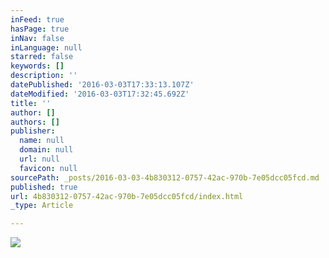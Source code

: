 ```yaml
---
inFeed: true
hasPage: true
inNav: false
inLanguage: null
starred: false
keywords: []
description: ''
datePublished: '2016-03-03T17:33:13.107Z'
dateModified: '2016-03-03T17:32:45.692Z'
title: ''
author: []
authors: []
publisher:
  name: null
  domain: null
  url: null
  favicon: null
sourcePath: _posts/2016-03-03-4b830312-0757-42ac-970b-7e05dcc05fcd.md
published: true
url: 4b830312-0757-42ac-970b-7e05dcc05fcd/index.html
_type: Article

---
```

![](https://the-grid-user-content.s3-us-west-2.amazonaws.com/4954a427-f096-4eb1-8892-61ccb4bf7942.jpg)